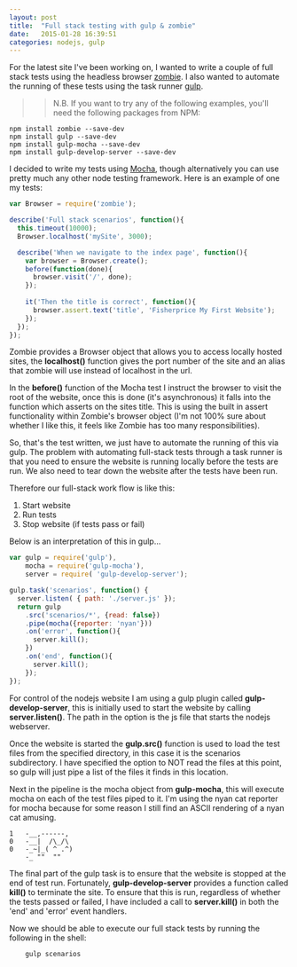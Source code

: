 ```yaml
---
layout: post
title:  "Full stack testing with gulp & zombie"
date:   2015-01-28 16:39:51
categories: nodejs, gulp
---
```


For the latest site I've been working on, I wanted to write a couple of full stack tests using the headless browser [zombie](http://zombie.labnotes.org/).  I also wanted to automate the running of these tests using the task runner [gulp](http://gulpjs.com/).

>> N.B. If you want to try any of the following examples, you'll need the following packages from NPM:
```shell
npm install zombie --save-dev
npm install gulp --save-dev
npm install gulp-mocha --save-dev
npm install gulp-develop-server --save-dev
```

I decided to write my tests using [Mocha](http://mochajs.org/), though alternatively you can use pretty much any other node testing framework.  Here is an example of one my tests:

```javascript
var Browser = require('zombie');

describe('Full stack scenarios', function(){
  this.timeout(10000);
  Browser.localhost('mySite', 3000);

  describe('When we navigate to the index page', function(){
    var browser = Browser.create();
    before(function(done){
      browser.visit('/', done);
    });
    
    it('Then the title is correct', function(){
      browser.assert.text('title', 'Fisherprice My First Website');
    });
  });
});
```

Zombie provides a Browser object that allows you to access locally hosted sites, the **localhost()** function gives the port number of the site and an alias that zombie will use instead of localhost in the url.  

In the **before()** function of the Mocha test I instruct the browser to visit the root of the website, once this is done (it's asynchronous) it falls into the function which asserts on the sites title.  This is using the built in assert functionality within Zombie's browser object (I'm not 100% sure about whether I like this, it feels like Zombie has too many responsibilities). 

So, that's the test written, we just have to automate the running of this via gulp.  The problem with automating full-stack tests through a task runner is that you need to ensure the website is running locally before the tests are run.  We also need to tear down the website after the tests have been run.

Therefore our full-stack work flow is like this:

1.  Start website
2.  Run tests
3.  Stop website (if tests pass or fail)

Below is an interpretation of this in gulp...

```javascript
var gulp = require('gulp'),
	mocha = require('gulp-mocha'),
	server = require( 'gulp-develop-server');

gulp.task('scenarios', function() {
  server.listen( { path: './server.js' });
  return gulp
    .src('scenarios/*', {read: false})
    .pipe(mocha({reporter: 'nyan'}))
    .on('error', function(){
      server.kill();
    })
    .on('end', function(){
      server.kill();
    });
});
```

For control of the nodejs website I am using a gulp plugin called **gulp-develop-server**, this is initially used to start the website by calling **server.listen()**.  The path in the option is the js file that starts the nodejs webserver.

Once the website is started the **gulp.src()** function is used to load the test files from the specified directory, in this case it is the scenarios subdirectory.  I have specified the option to NOT read the files at this point, so gulp will just pipe a list of the files it finds in this location.

Next in the pipeline is the mocha object from **gulp-mocha**, this will execute mocha on each of the test files piped to it.  I'm using the nyan cat reporter for mocha because for some reason I still find an ASCII rendering of a nyan cat amusing.

```shell
1   -__,------, 
0   -__|  /\_/\  
0   -_~|_( ^ .^) 
    -_ ""  "" 
```

The final part of the gulp task is to ensure that the website is stopped at the end of test run.  Fortunately, **gulp-develop-server** provides a function called **kill()** to terminate the site.  To ensure that this is run, regardless of whether the tests passed or failed, I have included a call to **server.kill()** in both the 'end' and 'error' event handlers.

Now we should be able to execute our full stack tests by running the following in the shell:

```shell
	gulp scenarios
```
